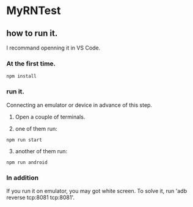 # MyRNTest


## how to run it.

I recommand openning it in VS Code.

### At the first time.
```
npm install 
```

### run it.
Connecting an emulator or device in advance of this step.

1. Open a couple of terminals.

2. one of them run:
```
npm run start
``` 

3. another of them run:
```
npm run android
```


### In addition 
If you run it on emulator, you may got white screen. To solve it, run 'adb reverse tcp:8081 tcp:8081'.



